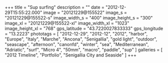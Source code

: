 +++
title = "Sup surfing"
description = ""
date = "2012-12-29T15:55:22.000"
image = "20121229@155522"
image_s = "20121229@155522-s"
image_width_s = "400"
image_height_s = "300"
image_xl = "20121229@155522-xl"
image_width_xl = "1023"
image_height_xl = "768"
gps_latitude = "43.7220027833333"
gps_longitude = "13.2223"
phototags = [ "2012-12-29", "2012-12", "2012", "harbor", "Europe", "Italy", "Marche", "Ancona", "Senigallia", "gold light", "outdoor", "seascape", "afternoon", "canonfd", "winter", "sea", "Mediterranean", "Adriatic", "surf", "Micro 4", "50mm", "macro", "paddle", "sup" ]
galleries = [ "2012 Timeline", "Portfolio", "Senigallia City and Seaside" ]
+++
